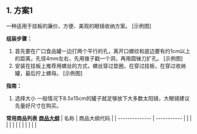 ## 1. 方案1
一种适用于挂板的廉价、方便、美观的眼镜收纳方案。
[示例图]

**组装步骤：**
1. 首先要在广口食品罐一边打两个平行的孔，离开口螺纹和底边要有约1cm以上的距离，孔径4mm左右，先用锥子戳一个洞，再用圆锉刀扩孔。
[示例图]
2. 安装在挂板上推荐用螺丝的方式，螺丝穿过垫圈，在穿过挂板，在穿过收纳罐，最后拧上螺母。
[示例图]

**指南：**
1. 选择大小
一般情况下8.5x15cm的罐子就足够放下大多数太阳镜，大眼镜建议先量好尺寸在购买。

**常用商品列表**
**[商品大纲](https://gitee.com/kukela/frame-create/tree/master/doc/商品大纲.md)**
| 名称 | 商品大纲代码 |
| -------------- | ----------- |
| | |
| | |
| | |
| | |
